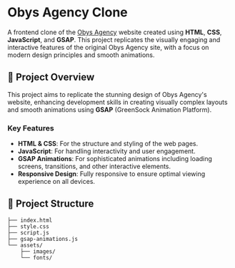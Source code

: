 # Obys Agency Clone

A frontend clone of the [Obys Agency](https://obys.agency) website created using **HTML**, **CSS**, **JavaScript**, and **GSAP**. This project replicates the visually engaging and interactive features of the original Obys Agency site, with a focus on modern design principles and smooth animations.

## 🚀 Project Overview

This project aims to replicate the stunning design of Obys Agency's website, enhancing development skills in creating visually complex layouts and smooth animations using **GSAP** (GreenSock Animation Platform).

### Key Features

- **HTML & CSS**: For the structure and styling of the web pages.
- **JavaScript**: For handling interactivity and user engagement.
- **GSAP Animations**: For sophisticated animations including loading screens, transitions, and other interactive elements.
- **Responsive Design**: Fully responsive to ensure optimal viewing experience on all devices.

## 📂 Project Structure

```plaintext
├── index.html
├── style.css
├── script.js
├── gsap-animations.js
└── assets/
    ├── images/
    └── fonts/
